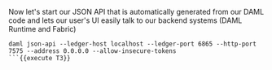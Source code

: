 Now let's start our JSON API that is automatically generated from our DAML code and lets our user's UI easily talk to our backend systems (DAML Runtime and Fabric)
```
daml json-api --ledger-host localhost --ledger-port 6865 --http-port 7575 --address 0.0.0.0 --allow-insecure-tokens
```{{execute T3}}